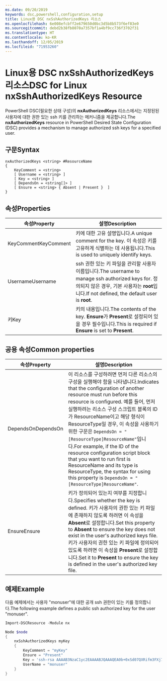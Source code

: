 ```yaml
---
ms.date: 09/20/2019
keywords: dsc,powershell,configuration,setup
title: Linux용 DSC nxSshAuthorizedKeys 리소스
ms.openlocfilehash: 6e008efcbff2e679650d0bc3d5b8b573f6ef83e0
ms.sourcegitcommit: debd2b38fb8070a7357bf1a4bf9cc736f3702f31
ms.translationtype: HT
ms.contentlocale: ko-KR
ms.lasthandoff: 12/05/2019
ms.locfileid: "71953260"
---
```

# <a name="dsc-for-linux-nxsshauthorizedkeys-resource"></a><span data-ttu-id="a0e4a-103">Linux용 DSC nxSshAuthorizedKeys 리소스</span><span class="sxs-lookup"><span data-stu-id="a0e4a-103">DSC for Linux nxSshAuthorizedKeys Resource</span></span>

<span data-ttu-id="a0e4a-104">PowerShell DSC(필요한 상태 구성)의 **nxAuthorizedKeys** 리소스에서는 지정된된 사용자에 대한 권한 있는 ssh 키를 관리하는 메커니즘을 제공합니다.</span><span class="sxs-lookup"><span data-stu-id="a0e4a-104">The **nxAuthorizedKeys** resource in PowerShell Desired State Configuration (DSC) provides a mechanism to manage authorized ssh keys for a specified user.</span></span>

## <a name="syntax"></a><span data-ttu-id="a0e4a-105">구문</span><span class="sxs-lookup"><span data-stu-id="a0e4a-105">Syntax</span></span>

```Syntax
nxAuthorizedKeys <string> #ResourceName
{
    KeyComment = <string>
    [ Username = <string> ]
    [ Key = <string> ]
    [ DependsOn = <string[]> ]
    [ Ensure = <string> { Absent | Present }  ]
}
```

## <a name="properties"></a><span data-ttu-id="a0e4a-106">속성</span><span class="sxs-lookup"><span data-stu-id="a0e4a-106">Properties</span></span>

|<span data-ttu-id="a0e4a-107">속성</span><span class="sxs-lookup"><span data-stu-id="a0e4a-107">Property</span></span> |<span data-ttu-id="a0e4a-108">설명</span><span class="sxs-lookup"><span data-stu-id="a0e4a-108">Description</span></span> |
|---|---|
|<span data-ttu-id="a0e4a-109">KeyComment</span><span class="sxs-lookup"><span data-stu-id="a0e4a-109">KeyComment</span></span> |<span data-ttu-id="a0e4a-110">키에 대한 고유 설명입니다.</span><span class="sxs-lookup"><span data-stu-id="a0e4a-110">A unique comment for the key.</span></span> <span data-ttu-id="a0e4a-111">이 속성은 키를 고유하게 식별하는 데 사용됩니다.</span><span class="sxs-lookup"><span data-stu-id="a0e4a-111">This is used to uniquely identify keys.</span></span> |
|<span data-ttu-id="a0e4a-112">Username</span><span class="sxs-lookup"><span data-stu-id="a0e4a-112">Username</span></span> |<span data-ttu-id="a0e4a-113">ssh 권한 있는 키 파일을 관리할 사용자 이름입니다.</span><span class="sxs-lookup"><span data-stu-id="a0e4a-113">The username to manage ssh authorized keys for.</span></span> <span data-ttu-id="a0e4a-114">정의되지 않은 경우, 기본 사용자는 **root**입니다.</span><span class="sxs-lookup"><span data-stu-id="a0e4a-114">If not defined, the default user is **root**.</span></span> |
|<span data-ttu-id="a0e4a-115">키</span><span class="sxs-lookup"><span data-stu-id="a0e4a-115">Key</span></span> |<span data-ttu-id="a0e4a-116">키의 내용입니다.</span><span class="sxs-lookup"><span data-stu-id="a0e4a-116">The contents of the key.</span></span> <span data-ttu-id="a0e4a-117">**Ensure**가 **Present**로 설정되어 있을 경우 필수입니다.</span><span class="sxs-lookup"><span data-stu-id="a0e4a-117">This is required if **Ensure** is set to **Present**.</span></span>|

## <a name="common-properties"></a><span data-ttu-id="a0e4a-118">공용 속성</span><span class="sxs-lookup"><span data-stu-id="a0e4a-118">Common properties</span></span>

|<span data-ttu-id="a0e4a-119">속성</span><span class="sxs-lookup"><span data-stu-id="a0e4a-119">Property</span></span> |<span data-ttu-id="a0e4a-120">설명</span><span class="sxs-lookup"><span data-stu-id="a0e4a-120">Description</span></span> |
|---|---|
|<span data-ttu-id="a0e4a-121">DependsOn</span><span class="sxs-lookup"><span data-stu-id="a0e4a-121">DependsOn</span></span> |<span data-ttu-id="a0e4a-122">이 리소스를 구성하려면 먼저 다른 리소스의 구성을 실행해야 함을 나타냅니다.</span><span class="sxs-lookup"><span data-stu-id="a0e4a-122">Indicates that the configuration of another resource must run before this resource is configured.</span></span> <span data-ttu-id="a0e4a-123">예를 들어, 먼저 실행하려는 리소스 구성 스크립트 블록의 ID가 ResourceName이고 해당 형식이 ResourceType일 경우, 이 속성을 사용하기 위한 구문은 `DependsOn = "[ResourceType]ResourceName"`입니다.</span><span class="sxs-lookup"><span data-stu-id="a0e4a-123">For example, if the ID of the resource configuration script block that you want to run first is ResourceName and its type is ResourceType, the syntax for using this property is `DependsOn = "[ResourceType]ResourceName"`.</span></span> |
|<span data-ttu-id="a0e4a-124">Ensure</span><span class="sxs-lookup"><span data-stu-id="a0e4a-124">Ensure</span></span> |<span data-ttu-id="a0e4a-125">키가 정의되어 있는지 여부를 지정합니다.</span><span class="sxs-lookup"><span data-stu-id="a0e4a-125">Specifies whether the key is defined.</span></span> <span data-ttu-id="a0e4a-126">키가 사용자의 권한 있는 키 파일에 존재하지 않도록 하려면 이 속성을 **Absent**로 설정합니다.</span><span class="sxs-lookup"><span data-stu-id="a0e4a-126">Set this property to **Absent** to ensure the key does not exist in the user's authorized keys file.</span></span> <span data-ttu-id="a0e4a-127">키가 사용자의 권한 있는 키 파일에 정의되어 있도록 하려면 이 속성을 **Present**로 설정합니다.</span><span class="sxs-lookup"><span data-stu-id="a0e4a-127">Set it to **Present** to ensure the key is defined in the user's authorized key file.</span></span> |

## <a name="example"></a><span data-ttu-id="a0e4a-128">예제</span><span class="sxs-lookup"><span data-stu-id="a0e4a-128">Example</span></span>

<span data-ttu-id="a0e4a-129">다음 예제에서는 사용자 "monuser"에 대한 공개 ssh 권한이 있는 키를 정의합니다.</span><span class="sxs-lookup"><span data-stu-id="a0e4a-129">The following example defines a public ssh authorized key for the user "monuser".</span></span>

```powershell
Import-DSCResource -Module nx

Node $node
{
    nxSshAuthorizedKeys myKey
    {
        KeyComment = "myKey"
        Ensure = "Present"
        Key = 'ssh-rsa AAAAB3NzaC1yc2EAAAABJQAAAQEA0b+0xSd07QXRifm3FXj7Pn/DblA6QI5VAkDm6OivFzj3U6qGD1VJ6AAxWPCyMl/qhtpRtxZJDu/TxD8AyZNgc8aN2CljN1hOMbBRvH2q5QPf/nCnnJRaGsrxIqZjyZdYo9ZEEzjZUuMDM5HI1LA9B99k/K6PK2Bc1NLivpu7nbtVG2tLOQs+GefsnHuetsRMwo/+c3LtwYm9M0XfkGjYVCLO4CoFuSQpvX6AB3TedUy6NZ0iuxC0kRGg1rIQTwSRcw+McLhslF0drs33fw6tYdzlLBnnzimShMuiDWiT37WqCRovRGYrGCaEFGTG2e0CN8Co8nryXkyWc6NSDNpMzw== rsa-key-20150401'
        UserName = "monuser"
    }
}
```